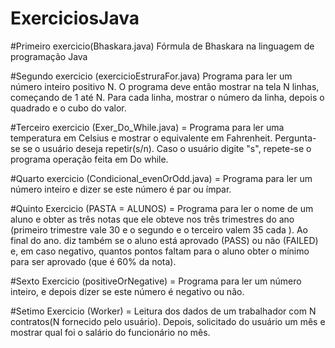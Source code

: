# ExerciciosJava

 #Primeiro exercicio(Bhaskara.java) Fórmula de Bhaskara na linguagem de programação Java
 
 #Segundo exercicio (exercicioEstruraFor.java) Programa para ler um número inteiro positivo N. O programa deve então mostrar na tela N linhas, começando de 1 até N. Para cada linha, mostrar o número da linha, depois o quadrado e o cubo do valor.

#Terceiro exercicio (Exer_Do_While.java) = Programa para ler uma temperatura em Celsius e mostrar o equivalente em Fahrenheit. Pergunta-se se o usuário deseja repetir(s/n). Caso o usuário digite "s", repete-se o programa operação feita em Do while.

#Quarto exercicio (Condicional_evenOrOdd.java) = Programa para ler um número inteiro e dizer se este número é par ou ímpar.

#Quinto Exercicio  (PASTA = ALUNOS) = Programa para ler o nome de um aluno e obter as três notas que ele obteve nos três trimestres do ano (primeiro trimestre vale 30 e o segundo e o terceiro valem 35 cada ). Ao final do ano. diz também se o aluno está aprovado (PASS) ou não (FAILED) e, em caso negativo, quantos pontos faltam para o aluno obter o mínimo para ser aprovado (que é 60% da nota). 


#Sexto Exercicio (positiveOrNegative) =  Programa para ler um número inteiro, e depois dizer se este número é negativo ou não.

#Setimo Exercicio (Worker) = Leitura dos dados de um trabalhador com N contratos(N fornecido pelo usuário). Depois, solicitado do usuário um mês e mostrar qual foi o salário do funcionário no mês.
